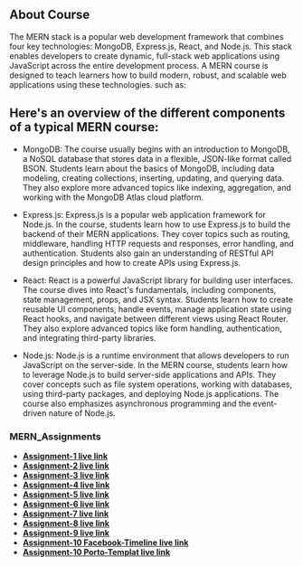 ## About Course

The MERN stack is a popular web development framework that combines four key technologies: MongoDB, Express.js, React, and Node.js. This stack enables developers to create dynamic, full-stack web applications using JavaScript across the entire development process. A MERN course is designed to teach learners how to build modern, robust, and scalable web applications using these technologies. such as:

## Here's an overview of the different components of a typical MERN course:

- MongoDB: The course usually begins with an introduction to MongoDB, a NoSQL database that stores data in a flexible, JSON-like format called BSON. Students learn about the basics of MongoDB, including data modeling, creating collections, inserting, updating, and querying data. They also explore more advanced topics like indexing, aggregation, and working with the MongoDB Atlas cloud platform.

- Express.js: Express.js is a popular web application framework for Node.js. In the course, students learn how to use Express.js to build the backend of their MERN applications. They cover topics such as routing, middleware, handling HTTP requests and responses, error handling, and authentication. Students also gain an understanding of RESTful API design principles and how to create APIs using Express.js.

- React: React is a powerful JavaScript library for building user interfaces. The course dives into React's fundamentals, including components, state management, props, and JSX syntax. Students learn how to create reusable UI components, handle events, manage application state using React hooks, and navigate between different views using React Router. They also explore advanced topics like form handling, authentication, and integrating third-party libraries.

- Node.js: Node.js is a runtime environment that allows developers to run JavaScript on the server-side. In the MERN course, students learn how to leverage Node.js to build server-side applications and APIs. They cover concepts such as file system operations, working with databases, using third-party packages, and deploying Node.js applications. The course also emphasizes asynchronous programming and the event-driven nature of Node.js.

### MERN_Assignments

- **[Assignment-1 live link](https://mahadi-opu.github.io/MERN-Assignments/Assignment-1/index.html)**
- **[Assignment-2 live link](https://mahadi-opu.github.io/MERN-Assignments/Assignment-2/index.html)**
- **[Assignment-3 live link](https://mahadi-opu.github.io/MERN-Assignments/Assignment-3/index.html)**
- **[Assignment-4 live link](https://mahadi-opu.github.io/MERN-Assignments/Assignment-4/index.html)**
- **[Assignment-5 live link](https://mahadi-opu.github.io/MERN-Assignments/Assignment-5/index.html)**
- **[Assignment-6 live link](https://mahadi-opu.github.io/MERN-Assignments/Assignment-6/index.html)**
- **[Assignment-7 live link](https://mahadi-opu.github.io/MERN-Assignments/Assignment-7/index.html)**
- **[Assignment-8 live link](https://mahadi-opu.github.io/MERN-Assignments/Assignment-8/index.html)**
- **[Assignment-9 live link](https://mahadi-opu.github.io/MERN-Assignments/Assignment-9/index.html)**
- **[Assignment-10 Facebook-Timeline live link](https://mahadi-opu.github.io/MERN-Assignments/Assignment-10/Facebook-Timeline/)**
- **[Assignment-10 Porto-Templat live link](https://mahadi-opu.github.io/MERN-Assignments/Assignment-10/Porto-Template/)**


<!-- ## Contributing

Thank you for considering contributing to the Laravel framework! The contribution guide can be found in the [Laravel documentation](#).

## Code of Conduct

In order to ensure that the Laravel community is welcoming to all, please review and abide by the [Code of Conduct](#).

## Security Vulnerabilities

If you discover a security vulnerability within Laravel, please send an e-mail to Taylor Otwell via [taylor@laravel.com](mailto:taylor@laravel.com). All security vulnerabilities will be promptly addressed.

## License

The Laravel framework is open-sourced software licensed under the [MIT license](https://opensource.org/licenses/MIT). -->



